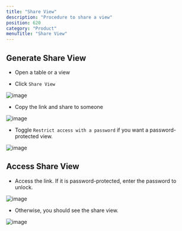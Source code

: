```yaml
---
title: "Share View"
description: "Procedure to share a view"
position: 620
category: "Product"
menuTitle: "Share View"
---
```


## Generate Share View

- Open a table or a view

- Click `Share View` 

![image](https://user-images.githubusercontent.com/35857179/161969991-b2c64970-e52a-4543-b36e-d7f505368b66.png)

- Copy the link and share to someone

![image](https://user-images.githubusercontent.com/35857179/161970085-88714fc1-4999-4ba3-8283-31835954856c.png)

- Toggle `Restrict access with a password` if you want a password-protected view.

![image](https://user-images.githubusercontent.com/35857179/161970131-0fa83989-0673-493d-968f-76913a09cc06.png)

## Access Share View

- Access the link. If it is password-protected, enter the password to unlock.

![image](https://user-images.githubusercontent.com/35857179/161970356-b22214cf-968c-4fa3-a590-4ea3eebaea91.png)

- Otherwise, you should see the share view.

![image](https://user-images.githubusercontent.com/35857179/161970420-c47545a9-7a98-420f-a7c4-f1f473bed6f1.png)